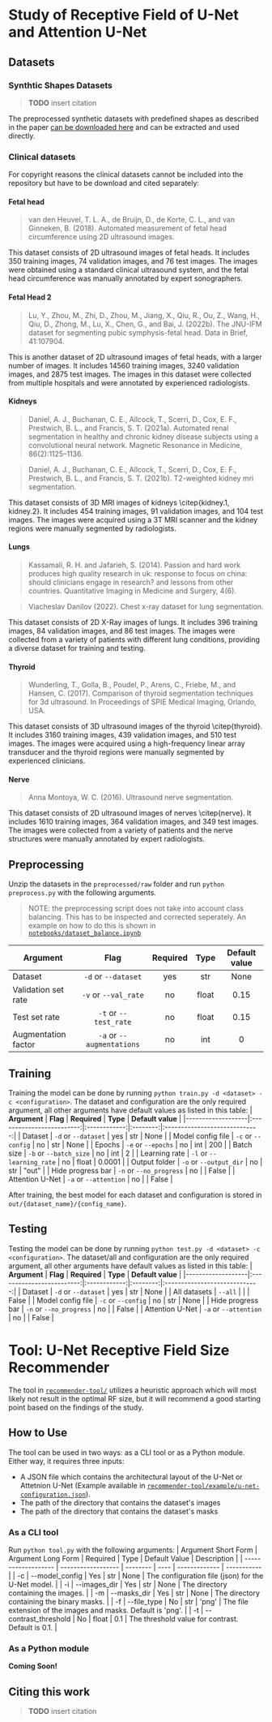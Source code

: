 # Study of Receptive Field of U-Net and Attention U-Net 

## Datasets
### Synthtic Shapes Datasets
> **TODO** insert citation

The preprocessed synthetic datasets with predefined shapes as described in the paper [can be downloaded here](https://github.com/vinloo/u-net-receptive-field-study/releases/tag/v0.1.0) and can be extracted and used directly. 

### Clinical datasets

For copyright reasons the clinical datasets cannot be included into the repository but have to be download and cited separately:

#### Fetal head
> van den Heuvel, T. L. A., de Bruijn, D., de Korte, C. L., and van Ginneken, B. (2018). Automated measurement of fetal head circumference using 2D ultrasound images.

This dataset consists of 2D ultrasound images of fetal heads. It includes 350 training images, 74 validation images, and 76 test images. The images were obtained using a standard clinical ultrasound system, and the fetal head circumference was manually annotated by expert sonographers.

#### Fetal Head 2
> Lu, Y., Zhou, M., Zhi, D., Zhou, M., Jiang, X., Qiu, R., Ou, Z., Wang, H., Qiu, D., Zhong, M., Lu, X., Chen, G., and Bai, J. (2022b). The JNU-IFM dataset for segmenting pubic symphysis-fetal head. Data in Brief, 41:107904.

This is another dataset of 2D ultrasound images of fetal heads, with a larger number of images. It includes 14560 training images, 3240 validation images, and 2875 test images. The images in this dataset were collected from multiple hospitals and were annotated by experienced radiologists.

#### Kidneys
> Daniel, A. J., Buchanan, C. E., Allcock, T., Scerri, D., Cox, E. F., Prestwich, B. L., and Francis, S. T. (2021a). Automated renal segmentation in healthy and chronic kidney disease subjects using a convolutional neural network. Magnetic Resonance in Medicine, 86(2):1125–1136.

> Daniel, A. J., Buchanan, C. E., Allcock, T., Scerri, D., Cox, E. F., Prestwich, B. L., and Francis, S. T. (2021b). T2-weighted kidney mri segmentation.

This dataset consists of 3D MRI images of kidneys \citep{kidney.1, kidney.2}. It includes 454 training images, 91 validation images, and 104 test images. The images were acquired using a 3T MRI scanner and the kidney regions were manually segmented by radiologists.

#### Lungs
> Kassamali, R. H. and Jafarieh, S. (2014). Passion and hard work produces high quality research in uk: response to focus on china: should clinicians engage in research? and lessons from other countries. Quantitative Imaging in Medicine and Surgery,
4(6).

> Viacheslav Danilov (2022). Chest x-ray dataset for lung segmentation.

This dataset consists of 2D X-Ray images of lungs. It includes 396 training images, 84 validation images, and 86 test images. The images were collected from a variety of patients with different lung conditions, providing a diverse dataset for training and testing.

#### Thyroid
> Wunderling, T., Golla, B., Poudel, P., Arens, C., Friebe, M., and Hansen, C. (2017). Comparison of thyroid segmentation techniques for 3d ultrasound. In Proceedings of SPIE Medical Imaging, Orlando, USA.

This dataset consists of 3D ultrasound images of the thyroid \citep{thyroid}. It includes 3160 training images, 439 validation images, and 510 test images. The images were acquired using a high-frequency linear array transducer and the thyroid regions were manually segmented by experienced clinicians.

#### Nerve
> Anna Montoya, W. C. (2016). Ultrasound nerve segmentation.

This dataset consists of 2D ultrasound images of nerves \citep{nerve}. It includes 1610 training images, 364 validation images, and 349 test images. The images were collected from a variety of patients and the nerve structures were manually annotated by expert radiologists.

## Preprocessing
Unzip the datasets in the `preprocessed/raw` folder and run `python preprocess.py` with the following arguments.
> NOTE: the preprocessing script does not take into account class balancing. This has to be inspected and corrected seperately. An example on how to do this is shown in [`notebooks/dataset_balance.ipynb`](notebooks/dataset_balance.ipynb)

| **Argument**         |          **Flag**         | **Required** | **Type** |       **Default value**       |
|----------------------|:-------------------------:|:------------:|:--------:|:-----------------------------:|
| Dataset              | `-d` or `--dataset`       |      yes     |    str   |                          None |
| Validation set rate  | `-v` or `--val_rate`      |      no      |   float  |                          0.15 |
| Test set rate        | `-t` or `--test_rate`     |      no      |   float  |                          0.15 |
| Augmentation factor  | `-a` or `--augmentations` |      no      |    int   |                             0 |


## Training
Training the model can be done by running `python train.py -d <dataset> -c <configuration>`. The dataset and configuration are the only required argument, all other arguments have default values as listed in this table:
| **Argument**      |          **Flag**         | **Required** | **Type** |       **Default value**       |
|-------------------|:-------------------------:|:------------:|:--------:|:-----------------------------:|
| Dataset           | `-d` or `--dataset`       |      yes     |    str   |                          None |
| Model config file | `-c` or `--config`        |      no      |    str   |                          None |
| Epochs            | `-e` or `--epochs`        |      no      |    int   |                           200 |
| Batch size        | `-b` or `--batch_size`    |      no      |    int   |                             2 |
| Learning rate     | `-l` or `--learning_rate` |      no      |   float  |                        0.0001 |
| Output folder     | `-o` or `--output_dir`    |      no      |    str   |                         "out" |
| Hide progress bar | `-n` or `--no_progress`   |      no      |          |                         False |
| Attention U-Net   | `-a` or `--attention`     |      no      |          |                         False |

After training, the best model for each dataset and configuration is stored in `out/{dataset_name}/{config_name}`.

## Testing
Testing the model can be done by running `python test.py -d <dataset> -c <configuration>`. The dataset/all and configuration are the only required argument, all other arguments have default values as listed in this table:
| **Argument**      |          **Flag**         | **Required** | **Type** |       **Default value**       |
|-------------------|:-------------------------:|:------------:|:--------:|:-----------------------------:|
| Dataset           | `-d` or `--dataset`       |      yes     |    str   |                          None |
| All datasets      | `--all`                   |              |          |                         False |
| Model config file | `-c` or `--config`        |      no      |    str   |                          None |
| Hide progress bar | `-n` or `--no_progress`   |      no      |          |                         False |
| Attention U-Net   | `-a` or `--attention`     |      no      |          |                         False |

# Tool: U-Net Receptive Field Size Recommender
The tool in [`recommender-tool/`](recommender-tool) utilizes a heuristic approach which will most likely not result in the optimal RF size, but it will recommend a good starting point based on the findings of the study.

## How to Use
The tool can be used in two ways: as a CLI tool or as a Python module. Either way, it requires three inputs:
 * A JSON file which contains the architectural layout of the U-Net or Attetnion U-Net (Example available in [`recommender-tool/example/u-net-configuration.json`](recommender-tool/example/u-net-configuration.json)).
 * The path of the directory that contains the dataset's images
 * The path of the directory that contains the dataset's masks

### As a CLI tool
Run `python tool.py` with the following arguments:
| Argument Short Form | Argument Long Form | Required | Type | Default Value | Description |
| ------------------- | ------------------ | -------- | ---- | ------------- | ----------- |
| -c | --model_config | Yes | str | None | The configuration file (json) for the U-Net model. |
| -i | --images_dir | Yes | str | None | The directory containing the images. |
| -m | --masks_dir | Yes | str | None | The directory containing the binary masks. |
| -f | --file_type | No | str | 'png' | The file extension of the images and masks. Default is 'png'. |
| -t | --contrast_threshold | No | float | 0.1 | The threshold value for contrast. Default is 0.1. |

### As a Python module
**Coming Soon!**

## Citing this work
> **TODO** insert citation

